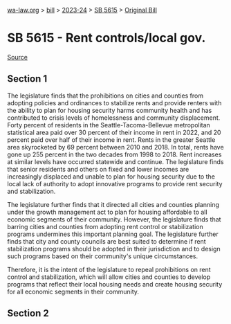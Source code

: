 [wa-law.org](/) > [bill](/bill/) > [2023-24](/bill/2023-24/) > [SB 5615](/bill/2023-24/sb/5615/) > [Original Bill](/bill/2023-24/sb/5615/1/)

# SB 5615 - Rent controls/local gov.

[Source](http://lawfilesext.leg.wa.gov/biennium/2023-24/Pdf/Bills/Senate%20Bills/5615.pdf)

## Section 1
The legislature finds that the prohibitions on cities and counties from adopting policies and ordinances to stabilize rents and provide renters with the ability to plan for housing security harms community health and has contributed to crisis levels of homelessness and community displacement. Forty percent of residents in the Seattle-Tacoma-Bellevue metropolitan statistical area paid over 30 percent of their income in rent in 2022, and 20 percent paid over half of their income in rent. Rents in the greater Seattle area skyrocketed by 69 percent between 2010 and 2018. In total, rents have gone up 255 percent in the two decades from 1998 to 2018. Rent increases at similar levels have occurred statewide and continue. The legislature finds that senior residents and others on fixed and lower incomes are increasingly displaced and unable to plan for housing security due to the local lack of authority to adopt innovative programs to provide rent security and stabilization.

The legislature further finds that it directed all cities and counties planning under the growth management act to plan for housing affordable to all economic segments of their community. However, the legislature finds that barring cities and counties from adopting rent control or stabilization programs undermines this important planning goal. The legislature further finds that city and county councils are best suited to determine if rent stabilization programs should be adopted in their jurisdiction and to design such programs based on their community's unique circumstances.

Therefore, it is the intent of the legislature to repeal prohibitions on rent control and stabilization, which will allow cities and counties to develop programs that reflect their local housing needs and create housing security for all economic segments in their community.

## Section 2
